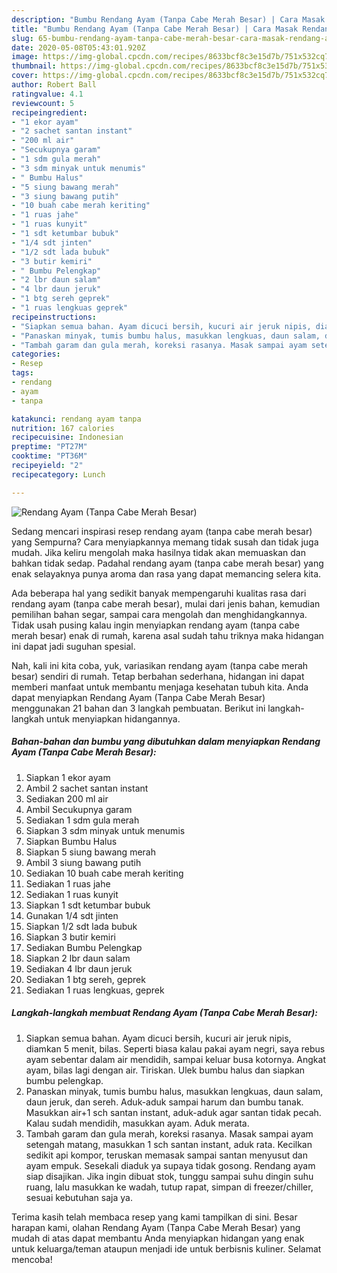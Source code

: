 ```yaml
---
description: "Bumbu Rendang Ayam (Tanpa Cabe Merah Besar) | Cara Masak Rendang Ayam (Tanpa Cabe Merah Besar) Yang Enak Dan Mudah"
title: "Bumbu Rendang Ayam (Tanpa Cabe Merah Besar) | Cara Masak Rendang Ayam (Tanpa Cabe Merah Besar) Yang Enak Dan Mudah"
slug: 65-bumbu-rendang-ayam-tanpa-cabe-merah-besar-cara-masak-rendang-ayam-tanpa-cabe-merah-besar-yang-enak-dan-mudah
date: 2020-05-08T05:43:01.920Z
image: https://img-global.cpcdn.com/recipes/8633bcf8c3e15d7b/751x532cq70/rendang-ayam-tanpa-cabe-merah-besar-foto-resep-utama.jpg
thumbnail: https://img-global.cpcdn.com/recipes/8633bcf8c3e15d7b/751x532cq70/rendang-ayam-tanpa-cabe-merah-besar-foto-resep-utama.jpg
cover: https://img-global.cpcdn.com/recipes/8633bcf8c3e15d7b/751x532cq70/rendang-ayam-tanpa-cabe-merah-besar-foto-resep-utama.jpg
author: Robert Ball
ratingvalue: 4.1
reviewcount: 5
recipeingredient:
- "1 ekor ayam"
- "2 sachet santan instant"
- "200 ml air"
- "Secukupnya garam"
- "1 sdm gula merah"
- "3 sdm minyak untuk menumis"
- " Bumbu Halus"
- "5 siung bawang merah"
- "3 siung bawang putih"
- "10 buah cabe merah keriting"
- "1 ruas jahe"
- "1 ruas kunyit"
- "1 sdt ketumbar bubuk"
- "1/4 sdt jinten"
- "1/2 sdt lada bubuk"
- "3 butir kemiri"
- " Bumbu Pelengkap"
- "2 lbr daun salam"
- "4 lbr daun jeruk"
- "1 btg sereh geprek"
- "1 ruas lengkuas geprek"
recipeinstructions:
- "Siapkan semua bahan. Ayam dicuci bersih, kucuri air jeruk nipis, diamkan 5 menit, bilas. Seperti biasa kalau pakai ayam negri, saya rebus ayam sebentar dalam air mendidih, sampai keluar busa kotornya. Angkat ayam, bilas lagi dengan air. Tiriskan. Ulek bumbu halus dan siapkan bumbu pelengkap."
- "Panaskan minyak, tumis bumbu halus, masukkan lengkuas, daun salam, daun jeruk, dan sereh. Aduk-aduk sampai harum dan bumbu tanak. Masukkan air+1 sch santan instant, aduk-aduk agar santan tidak pecah. Kalau sudah mendidih, masukkan ayam. Aduk merata."
- "Tambah garam dan gula merah, koreksi rasanya. Masak sampai ayam setengah matang, masukkan 1 sch santan instant, aduk rata. Kecilkan sedikit api kompor, teruskan memasak sampai santan menyusut dan ayam empuk. Sesekali diaduk ya supaya tidak gosong. Rendang ayam siap disajikan. Jika ingin dibuat stok, tunggu sampai suhu dingin suhu ruang, lalu masukkan ke wadah, tutup rapat, simpan di freezer/chiller, sesuai kebutuhan saja ya."
categories:
- Resep
tags:
- rendang
- ayam
- tanpa

katakunci: rendang ayam tanpa 
nutrition: 167 calories
recipecuisine: Indonesian
preptime: "PT27M"
cooktime: "PT36M"
recipeyield: "2"
recipecategory: Lunch

---
```



![Rendang Ayam (Tanpa Cabe Merah Besar)](https://img-global.cpcdn.com/recipes/8633bcf8c3e15d7b/751x532cq70/rendang-ayam-tanpa-cabe-merah-besar-foto-resep-utama.jpg)

Sedang mencari inspirasi resep rendang ayam (tanpa cabe merah besar) yang Sempurna? Cara menyiapkannya memang tidak susah dan tidak juga mudah. Jika keliru mengolah maka hasilnya tidak akan memuaskan dan bahkan tidak sedap. Padahal rendang ayam (tanpa cabe merah besar) yang enak selayaknya punya aroma dan rasa yang dapat memancing selera kita.

Ada beberapa hal yang sedikit banyak mempengaruhi kualitas rasa dari rendang ayam (tanpa cabe merah besar), mulai dari jenis bahan, kemudian pemilihan bahan segar, sampai cara mengolah dan menghidangkannya. Tidak usah pusing kalau ingin menyiapkan rendang ayam (tanpa cabe merah besar) enak di rumah, karena asal sudah tahu triknya maka hidangan ini dapat jadi suguhan spesial.




Nah, kali ini kita coba, yuk, variasikan rendang ayam (tanpa cabe merah besar) sendiri di rumah. Tetap berbahan sederhana, hidangan ini dapat memberi manfaat untuk membantu menjaga kesehatan tubuh kita. Anda dapat menyiapkan Rendang Ayam (Tanpa Cabe Merah Besar) menggunakan 21 bahan dan 3 langkah pembuatan. Berikut ini langkah-langkah untuk menyiapkan hidangannya.

<!--inarticleads1-->

##### Bahan-bahan dan bumbu yang dibutuhkan dalam menyiapkan Rendang Ayam (Tanpa Cabe Merah Besar):

1. Siapkan 1 ekor ayam
1. Ambil 2 sachet santan instant
1. Sediakan 200 ml air
1. Ambil Secukupnya garam
1. Sediakan 1 sdm gula merah
1. Siapkan 3 sdm minyak untuk menumis
1. Siapkan  Bumbu Halus
1. Siapkan 5 siung bawang merah
1. Ambil 3 siung bawang putih
1. Sediakan 10 buah cabe merah keriting
1. Sediakan 1 ruas jahe
1. Sediakan 1 ruas kunyit
1. Siapkan 1 sdt ketumbar bubuk
1. Gunakan 1/4 sdt jinten
1. Siapkan 1/2 sdt lada bubuk
1. Siapkan 3 butir kemiri
1. Sediakan  Bumbu Pelengkap
1. Siapkan 2 lbr daun salam
1. Sediakan 4 lbr daun jeruk
1. Sediakan 1 btg sereh, geprek
1. Sediakan 1 ruas lengkuas, geprek




<!--inarticleads2-->

##### Langkah-langkah membuat Rendang Ayam (Tanpa Cabe Merah Besar):

1. Siapkan semua bahan. Ayam dicuci bersih, kucuri air jeruk nipis, diamkan 5 menit, bilas. Seperti biasa kalau pakai ayam negri, saya rebus ayam sebentar dalam air mendidih, sampai keluar busa kotornya. Angkat ayam, bilas lagi dengan air. Tiriskan. Ulek bumbu halus dan siapkan bumbu pelengkap.
1. Panaskan minyak, tumis bumbu halus, masukkan lengkuas, daun salam, daun jeruk, dan sereh. Aduk-aduk sampai harum dan bumbu tanak. Masukkan air+1 sch santan instant, aduk-aduk agar santan tidak pecah. Kalau sudah mendidih, masukkan ayam. Aduk merata.
1. Tambah garam dan gula merah, koreksi rasanya. Masak sampai ayam setengah matang, masukkan 1 sch santan instant, aduk rata. Kecilkan sedikit api kompor, teruskan memasak sampai santan menyusut dan ayam empuk. Sesekali diaduk ya supaya tidak gosong. Rendang ayam siap disajikan. Jika ingin dibuat stok, tunggu sampai suhu dingin suhu ruang, lalu masukkan ke wadah, tutup rapat, simpan di freezer/chiller, sesuai kebutuhan saja ya.




Terima kasih telah membaca resep yang kami tampilkan di sini. Besar harapan kami, olahan Rendang Ayam (Tanpa Cabe Merah Besar) yang mudah di atas dapat membantu Anda menyiapkan hidangan yang enak untuk keluarga/teman ataupun menjadi ide untuk berbisnis kuliner. Selamat mencoba!
